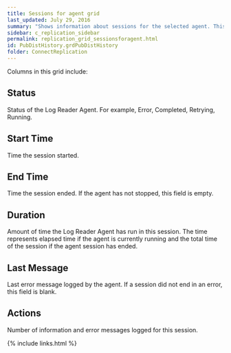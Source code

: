 ```yaml
---
title: Sessions for agent grid
last_updated: July 29, 2016
summary: "Shows information about sessions for the selected agent. This chart is applicable for agents related to a publication."
sidebar: c_replication_sidebar
permalink: replication_grid_sessionsforagent.html
id: PubDistHistory.grdPubDistHistory
folder: ConnectReplication
---
```


Columns in this grid include:

## Status

Status of the Log Reader Agent. For example, Error, Completed, Retrying, Running.

## Start Time

Time the session started.

## End Time

Time the session ended. If the agent has not stopped, this field is empty.

## Duration

Amount of time the Log Reader Agent has run in this session. The time represents elapsed time if the agent is currently running and the total time of the session if the agent session has ended.

## Last Message

Last error message logged by the agent. If a session did not end in an error, this field is blank.

## Actions

Number of information and error messages logged for this session.



{% include links.html %}
